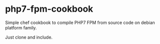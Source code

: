 # php7-fpm-cookbook
Simple chef cookbook to compile PHP7 FPM from source code on debian platform family.

Just clone and include.
